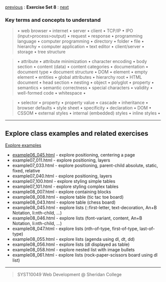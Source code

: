 [previous](Set07.md) 
: **Exercise Set 8**
: [next](Set09.md)


### Key terms and concepts to understand
> &bull;  web browser  &bull; internet  &bull; server  &bull; client  &bull; TCP/IP  &bull; IPO (input>process>output)  &bull; request  &bull; response  &bull; programming language  &bull;  computer programming  &bull; directory  &bull; folder  &bull;  file  &bull; hierarchy  &bull; computer application  &bull;  text editor  &bull; client/server  &bull;  storage  &bull; tree structure

> &bull;  attribute &bull; attribute minimization &bull; character encoding &bull; body section &bull; content (data) &bull;  content categories &bull; documentation &bull; document type &bull;  document structure &bull; DOM &bull;  element &bull;  empty element &bull; entities &bull; global attributes &bull; hierarchy root &bull; HTML document &bull; head section &bull; nesting &bull; object &bull; polyglot &bull; property &bull; semantics &bull; semantic correctness &bull; special characters &bull; validity &bull; well-formed code &bull; whitespace &bull;  

> &bull;  selector &bull; property &bull; property value &bull; cascade &bull; inheritance &bull;  browser defaults &bull; style sheet &bull; specificity &bull;  declaration &bull; DOM &bull;  CSSOM &bull;  external styles &bull; internal (embedded) styles &bull; inline styles &bull; 

---
## Explore class examples and related exercises
[Explore examples](https://ebajcar.github.io/Exercises/worksheets/worksheet_07/instructions_ws07.html)

* [example06_045.html](https://ebajcar.github.io/Exercises/worksheets/worksheet_07/example06_045.html) - explore positioning, centering a page
* example07_011.html - explore positioning, layers
* example07_033.html - explore positioning, parent-child absolute, static, fixed, relative
* example07_040.html - explore positioning, layers
* example07_100.html - explore styling simple tables
* example07_101.html - explore styling complex tables
* example08_007.html - explore containing blocks
* example08_008.html - explore table (tic tac toe board)
* example08_043.html - explore table (chess board)
* example08_045.html - explore lists (::first-letter, text-decoration, An+B Notation, li:nth-child, …)
* example08_046.html - explore lists (font-variant, content, An+B Notation, li:nth-child, …)
* example08_047.html - explore lists (nth-of-type, first-of-type, last-of-type)
* example08_055.html - explore lists (agenda using dl, dt, dd)
* example08_056.html - explore lists (dl displayed as table)
* example08_058.html - explore nested list with image bullets
* example08_061.html - explore lists (rock-paper-scissors board using dl list)



---
> SYST10049 Web Development @ Sheridan College

